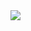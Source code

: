 <img src="https://github.com/franssa01/Courses/blob/main/Curso%20em%20V%C3%ADdeo/Python%20World/%26%20-%20Image/Curso-em-video-Python.jpeg">
